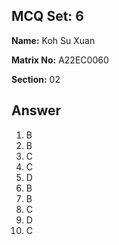 ## MCQ Set: 6

**Name:** Koh Su Xuan

**Matrix No:** A22EC0060

**Section:** 02

## Answer
1. B
2. B
3. C
4. C
5. D
6. B
7. B
8. C
9. D
10. C
